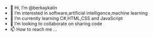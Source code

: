 - 👋 Hi, I’m @berkaykalin
- 👀 I’m interested in software,artificial intelligence,machine learning
- 🌱 I’m currently learning C#,HTML,CSS and JavaScript
- 💞️ I’m looking to collaborate on sharing code 
- 📫 How to reach me ...

<!---
berkaykalin/berkaykalin is a ✨ special ✨ repository because its `README.md` (this file) appears on your GitHub profile.
You can click the Preview link to take a look at your changes.
--->
